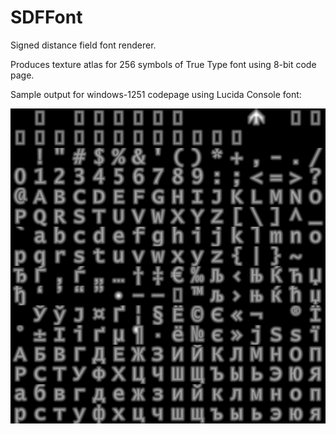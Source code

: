 SDFFont
=======

Signed distance field font renderer.

Produces texture atlas for 256 symbols of True Type font using 8-bit code page.

Sample output for windows-1251 codepage using Lucida Console font:

![SDFFont sample output](content/sample-output.png?raw=true "SDFFont sample output")
